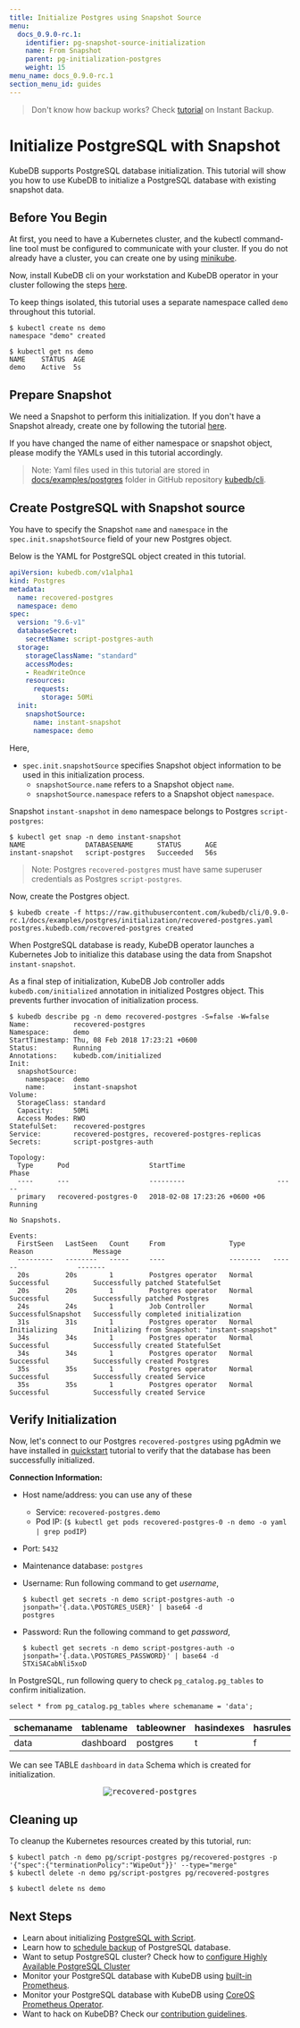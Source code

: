 ```yaml
---
title: Initialize Postgres using Snapshot Source
menu:
  docs_0.9.0-rc.1:
    identifier: pg-snapshot-source-initialization
    name: From Snapshot
    parent: pg-initialization-postgres
    weight: 15
menu_name: docs_0.9.0-rc.1
section_menu_id: guides
---
```

> Don't know how backup works?  Check [tutorial](/docs/guides/postgres/snapshot/instant_backup.md) on Instant Backup.

# Initialize PostgreSQL with Snapshot

KubeDB supports PostgreSQL database initialization. This tutorial will show you how to use KubeDB to initialize a PostgreSQL database with existing snapshot data.

## Before You Begin

At first, you need to have a Kubernetes cluster, and the kubectl command-line tool must be configured to communicate with your cluster. If you do not already have a cluster, you can create one by using [minikube](https://github.com/kubernetes/minikube).

Now, install KubeDB cli on your workstation and KubeDB operator in your cluster following the steps [here](/docs/setup/install.md).

To keep things isolated, this tutorial uses a separate namespace called `demo` throughout this tutorial.

```console
$ kubectl create ns demo
namespace "demo" created

$ kubectl get ns demo
NAME    STATUS  AGE
demo    Active  5s
```

## Prepare Snapshot

We need a Snapshot to perform this initialization. If you don't have a Snapshot already, create one by following the tutorial [here](/docs/guides/postgres/snapshot/instant_backup.md).

If you have changed the name of either namespace or snapshot object, please modify the YAMLs used in this tutorial accordingly.

> Note: Yaml files used in this tutorial are stored in [docs/examples/postgres](https://github.com/kubedb/cli/tree/master/docs/examples/postgres) folder in GitHub repository [kubedb/cli](https://github.com/kubedb/cli).

## Create PostgreSQL with Snapshot source

You have to specify the Snapshot `name` and `namespace` in the `spec.init.snapshotSource` field of your new Postgres object.

Below is the YAML for PostgreSQL object created in this tutorial.

```yaml
apiVersion: kubedb.com/v1alpha1
kind: Postgres
metadata:
  name: recovered-postgres
  namespace: demo
spec:
  version: "9.6-v1"
  databaseSecret:
    secretName: script-postgres-auth
  storage:
    storageClassName: "standard"
    accessModes:
    - ReadWriteOnce
    resources:
      requests:
        storage: 50Mi
  init:
    snapshotSource:
      name: instant-snapshot
      namespace: demo
```

Here,

- `spec.init.snapshotSource` specifies Snapshot object information to be used in this initialization process.
  - `snapshotSource.name` refers to a Snapshot object `name`.
  - `snapshotSource.namespace` refers to a Snapshot object `namespace`.

Snapshot `instant-snapshot` in `demo` namespace belongs to Postgres `script-postgres`:

```console
$ kubectl get snap -n demo instant-snapshot
NAME               DATABASENAME      STATUS      AGE
instant-snapshot   script-postgres   Succeeded   56s
```

> Note: Postgres `recovered-postgres` must have same superuser credentials as Postgres `script-postgres`.

[//]: # (Describe authentication part. This should match with existing one)

Now, create the Postgres object.

```console
$ kubedb create -f https://raw.githubusercontent.com/kubedb/cli/0.9.0-rc.1/docs/examples/postgres/initialization/recovered-postgres.yaml
postgres.kubedb.com/recovered-postgres created
```

When PostgreSQL database is ready, KubeDB operator launches a Kubernetes Job to initialize this database using the data from Snapshot `instant-snapshot`.

As a final step of initialization, KubeDB Job controller adds `kubedb.com/initialized` annotation in initialized Postgres object. This prevents further invocation of initialization process.

```console
$ kubedb describe pg -n demo recovered-postgres -S=false -W=false
Name:           recovered-postgres
Namespace:      demo
StartTimestamp: Thu, 08 Feb 2018 17:23:21 +0600
Status:         Running
Annotations:    kubedb.com/initialized
Init:
  snapshotSource:
    namespace:  demo
    name:       instant-snapshot
Volume:
  StorageClass: standard
  Capacity:     50Mi
  Access Modes: RWO
StatefulSet:    recovered-postgres
Service:        recovered-postgres, recovered-postgres-replicas
Secrets:        script-postgres-auth

Topology:
  Type      Pod                    StartTime                       Phase
  ----      ---                    ---------                       -----
  primary   recovered-postgres-0   2018-02-08 17:23:26 +0600 +06   Running

No Snapshots.

Events:
  FirstSeen   LastSeen   Count     From                Type       Reason               Message
  ---------   --------   -----     ----                --------   ------               -------
  20s         20s        1         Postgres operator   Normal     Successful           Successfully patched StatefulSet
  20s         20s        1         Postgres operator   Normal     Successful           Successfully patched Postgres
  24s         24s        1         Job Controller      Normal     SuccessfulSnapshot   Successfully completed initialization
  31s         31s        1         Postgres operator   Normal     Initializing         Initializing from Snapshot: "instant-snapshot"
  34s         34s        1         Postgres operator   Normal     Successful           Successfully created StatefulSet
  34s         34s        1         Postgres operator   Normal     Successful           Successfully created Postgres
  35s         35s        1         Postgres operator   Normal     Successful           Successfully created Service
  35s         35s        1         Postgres operator   Normal     Successful           Successfully created Service
```

## Verify Initialization

Now, let's connect to our Postgres `recovered-postgres`  using pgAdmin we have installed in [quickstart](/docs/guides/postgres/quickstart/quickstart.md#before-you-begin) tutorial to verify that the database has been successfully initialized.

**Connection Information:**

- Host name/address: you can use any of these
  - Service: `recovered-postgres.demo`
  - Pod IP: (`$ kubectl get pods recovered-postgres-0 -n demo -o yaml | grep podIP`)
- Port: `5432`
- Maintenance database: `postgres`

- Username: Run following command to get *username*,

  ```console
  $ kubectl get secrets -n demo script-postgres-auth -o jsonpath='{.data.\POSTGRES_USER}' | base64 -d
  postgres
  ```

- Password: Run the following command to get *password*,

  ```console
  $ kubectl get secrets -n demo script-postgres-auth -o jsonpath='{.data.\POSTGRES_PASSWORD}' | base64 -d
  STXiSACabNli5xoD
  ```

In PostgreSQL, run following query to check `pg_catalog.pg_tables` to confirm initialization.

```console
select * from pg_catalog.pg_tables where schemaname = 'data';
```

 schemaname | tablename | tableowner | hasindexes | hasrules | hastriggers | rowsecurity
------------|-----------|------------|------------|----------|-------------|-------------
 data       | dashboard | postgres   | t          | f        | f           | f

We can see TABLE `dashboard` in `data` Schema which is created for initialization.

<p align="center">
  <kbd>
    <img alt="recovered-postgres"  src="/docs/images/postgres/recovered-postgres.gif">
  </kbd>
</p>

## Cleaning up

To cleanup the Kubernetes resources created by this tutorial, run:

```console
$ kubectl patch -n demo pg/script-postgres pg/recovered-postgres -p '{"spec":{"terminationPolicy":"WipeOut"}}' --type="merge"
$ kubectl delete -n demo pg/script-postgres pg/recovered-postgres

$ kubectl delete ns demo
```

## Next Steps

- Learn about initializing [PostgreSQL with Script](/docs/guides/postgres/initialization/script_source.md).
- Learn how to [schedule backup](/docs/guides/postgres/snapshot/scheduled_backup.md)  of PostgreSQL database.
- Want to setup PostgreSQL cluster? Check how to [configure Highly Available PostgreSQL Cluster](/docs/guides/postgres/clustering/ha_cluster.md)
- Monitor your PostgreSQL database with KubeDB using [built-in Prometheus](/docs/guides/postgres/monitoring/using-builtin-prometheus.md).
- Monitor your PostgreSQL database with KubeDB using [CoreOS Prometheus Operator](/docs/guides/postgres/monitoring/using-coreos-prometheus-operator.md).
- Want to hack on KubeDB? Check our [contribution guidelines](/docs/CONTRIBUTING.md).
